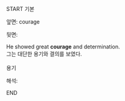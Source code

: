 START
기본

앞면:
courage


뒷면:
<div>He showed great <b>courage</b> and determination. </div><div>그는 대단한 용기와 결의를 보였다.</div><div><br></div><div>용기</div>


해석:
<!--ID: 1746614453685-->
END